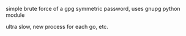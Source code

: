 simple brute force of a gpg symmetric password, uses gnupg python module

ultra slow, new process for each go, etc.
